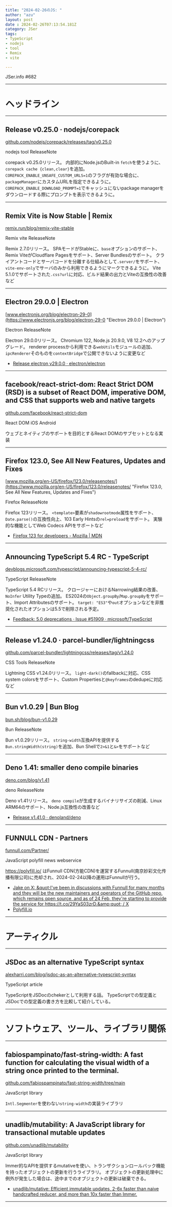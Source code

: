 ```yaml
---
title: "2024-02-26のJS: "
author: "azu"
layout: post
date : 2024-02-26T07:13:54.181Z
category: JSer
tags:
- TypeScript
- nodejs
- tool
- Remix
- vite

---
```


JSer.info #682

----

<h1 class="site-genre">ヘッドライン</h1>

----

## Release v0.25.0 · nodejs/corepack
[github.com/nodejs/corepack/releases/tag/v0.25.0](https://github.com/nodejs/corepack/releases/tag/v0.25.0 "Release v0.25.0 · nodejs/corepack")
<p class="jser-tags jser-tag-icon"><span class="jser-tag">nodejs</span> <span class="jser-tag">tool</span> <span class="jser-tag">ReleaseNote</span></p>

corepack v0.25.0リリース。
内部的にNode.jsのBuilt-in `fetch`を使うように、`corepack cache {clean,clear}`を追加。
`COREPACK_ENABLE_UNSAFE_CUSTOM_URLS=1`のフラグが有効な場合に、`packageManager`にカスタムURLを指定できるように。
`COREPACK_ENABLE_DOWNLOAD_PROMPT=1`でキャッシュにないpackage managerをダウンロードする際にプロンプトを表示できるように。


----

## Remix Vite is Now Stable | Remix
[remix.run/blog/remix-vite-stable](https://remix.run/blog/remix-vite-stable "Remix Vite is Now Stable | Remix")
<p class="jser-tags jser-tag-icon"><span class="jser-tag">Remix</span> <span class="jser-tag">vite</span> <span class="jser-tag">ReleaseNote</span></p>

Remix 2.7.0リリース。
SPAモードがStableに、`base`オプションのサポート、Remix ViteがCloudflare Pagesをサポート、Server Bundlesのサポート。
クライアントコードとサーバコードを分離する仕組みとして`.server/`をサポート、`vite-env-only`でサーバのみから利用できるようにマークできるように。
Vite 5.1.0でサポートされた`.css?url`に対応、ビルド結果の出力とViteの互換性の改善など


----

## Electron 29.0.0 | Electron
[www.electronjs.org/blog/electron-29-0](https://www.electronjs.org/blog/electron-29-0 "Electron 29.0.0 | Electron")
<p class="jser-tags jser-tag-icon"><span class="jser-tag">Electron</span> <span class="jser-tag">ReleaseNote</span></p>

Electron 29.0.0リリース。
Chromium 122, Node.js 20.9.0, V8 12.2へのアップグレード。
renderer processから利用できる`webUtils`モジュールの追加、`ipcRenderer`そのものを`contextBridge`で公開できないように変更など

- [Release electron v29.0.0 · electron/electron](https://github.com/electron/electron/releases/tag/v29.0.0 "Release electron v29.0.0 · electron/electron")

----

## facebook/react-strict-dom: React Strict DOM (RSD) is a subset of React DOM, imperative DOM, and CSS that supports web and native targets
[github.com/facebook/react-strict-dom](https://github.com/facebook/react-strict-dom "facebook/react-strict-dom: React Strict DOM (RSD) is a subset of React DOM, imperative DOM, and CSS that supports web and native targets")
<p class="jser-tags jser-tag-icon"><span class="jser-tag">React</span> <span class="jser-tag">DOM</span> <span class="jser-tag">iOS</span> <span class="jser-tag">Android</span></p>

ウェブとネイティブのサポートを目的とするReact DOMのサブセットとなる実装


----

## Firefox 123.0, See All New Features, Updates and Fixes
[www.mozilla.org/en-US/firefox/123.0/releasenotes/](https://www.mozilla.org/en-US/firefox/123.0/releasenotes/ "Firefox 123.0, See All New Features, Updates and Fixes")
<p class="jser-tags jser-tag-icon"><span class="jser-tag">Firefox</span> <span class="jser-tag">ReleaseNote</span></p>

Firefox 123リリース。
`<template>`要素が`shadowrootmode`属性をサポート、`Date.parse()`の互換性向上、103 Early Hintsの`rel=preload`をサポート。
実験的な機能としてWeb Codecs APIをサポートなど

- [Firefox 123 for developers - Mozilla | MDN](https://developer.mozilla.org/en-US/docs/Mozilla/Firefox/Releases/123 "Firefox 123 for developers - Mozilla | MDN")

----

## Announcing TypeScript 5.4 RC - TypeScript
[devblogs.microsoft.com/typescript/announcing-typescript-5-4-rc/](https://devblogs.microsoft.com/typescript/announcing-typescript-5-4-rc/ "Announcing TypeScript 5.4 RC - TypeScript")
<p class="jser-tags jser-tag-icon"><span class="jser-tag">TypeScript</span> <span class="jser-tag">ReleaseNote</span></p>

TypeScript 5.4 RCリリース。
クロージャーにおけるNarrowing結果の改善、`NoInfer` Utility Typeの追加。
ES2024の`Object.groupBy`/`Map.groupBy`をサポート、Import Attributesのサポート。
`target: "ES3"`や`out`オプションなどを非推奨化されたオプションは5.5で削除される予定。

- [Feedback: 5.0 deprecations · Issue #51909 · microsoft/TypeScript](https://github.com/microsoft/TypeScript/issues/51909 "Feedback: 5.0 deprecations · Issue #51909 · microsoft/TypeScript")

----

## Release v1.24.0 · parcel-bundler/lightningcss
[github.com/parcel-bundler/lightningcss/releases/tag/v1.24.0](https://github.com/parcel-bundler/lightningcss/releases/tag/v1.24.0 "Release v1.24.0 · parcel-bundler/lightningcss")
<p class="jser-tags jser-tag-icon"><span class="jser-tag">CSS</span> <span class="jser-tag">Tools</span> <span class="jser-tag">ReleaseNote</span></p>

Lightning CSS v1.24.0リリース。
`light-dark()`のfallbackに対応、CSS system colorsをサポート、Custom Propertiesと`@keyframes`のdedupeに対応など


----

## Bun v1.0.29 | Bun Blog
[bun.sh/blog/bun-v1.0.29](https://bun.sh/blog/bun-v1.0.29 "Bun v1.0.29 | Bun Blog")
<p class="jser-tags jser-tag-icon"><span class="jser-tag">Bun</span> <span class="jser-tag">ReleaseNote</span></p>

Bun v1.0.29リリース。
`string-width`互換APIを提供する`Bun.stringWidth(string)`を追加、Bun Shellで`2>&1`と`&>`をサポートなど


----

## Deno 1.41: smaller deno compile binaries
[deno.com/blog/v1.41](https://deno.com/blog/v1.41 "Deno 1.41: smaller deno compile binaries")
<p class="jser-tags jser-tag-icon"><span class="jser-tag">deno</span> <span class="jser-tag">ReleaseNote</span></p>

Deno v1.41リリース。
`deno compile`が生成するバイナリサイズの削減、Linux ARM64のサポート、Node.js互換性の改善など

- [Release v1.41.0 · denoland/deno](https://github.com/denoland/deno/releases/tag/v1.41.0 "Release v1.41.0 · denoland/deno")

----

## FUNNULL CDN - Partners
[funnull.com/Partner/](https://funnull.com/Partner/ "FUNNULL CDN - Partners")
<p class="jser-tags jser-tag-icon"><span class="jser-tag">JavaScript</span> <span class="jser-tag">polyfill</span> <span class="jser-tag">news</span> <span class="jser-tag">webservice</span></p>

https://polyfill.io/ はFunnull CDN(方能CDN)を運営するFunnull(南京妙彩文化传播有限公司)に売却され、2024-02-24以降の運用はFunnullが行う。

- [Jake on X: &amp;quot;I&#039;ve been in discussions with Funnull for many months and they will be the new maintainers and operators of the GitHub repo, which remains open source, and as of 24 Feb, they&#039;re starting to provide the service for https://t.co/29YaS03zrD.&amp;quot; / X](https://twitter.com/JakeDChampion/status/1761315227008643367 "Jake on X: &amp;amp;quot;I&amp;#039;ve been in discussions with Funnull for many months and they will be the new maintainers and operators of the GitHub repo, which remains open source, and as of 24 Feb, they&amp;#039;re starting to provide the service for https://t.co/29YaS03zrD.&amp;amp;quot; / X")
- [Polyfill.io](https://polyfill.io/ "Polyfill.io")

----
<h1 class="site-genre">アーティクル</h1>

----

## JSDoc as an alternative TypeScript syntax
[alexharri.com/blog/jsdoc-as-an-alternative-typescript-syntax](https://alexharri.com/blog/jsdoc-as-an-alternative-typescript-syntax "JSDoc as an alternative TypeScript syntax")
<p class="jser-tags jser-tag-icon"><span class="jser-tag">TypeScript</span> <span class="jser-tag">article</span></p>

TypeScriptをJSDocのchekerとして利用する話。
TypeScriptでの型定義とJSDocでの型定義の書き方を比較して紹介している。


----
<h1 class="site-genre">ソフトウェア、ツール、ライブラリ関係</h1>

----

## fabiospampinato/fast-string-width: A fast function for calculating the visual width of a string once printed to the terminal.
[github.com/fabiospampinato/fast-string-width/tree/main](https://github.com/fabiospampinato/fast-string-width/tree/main "fabiospampinato/fast-string-width: A fast function for calculating the visual width of a string once printed to the terminal.")
<p class="jser-tags jser-tag-icon"><span class="jser-tag">JavaScript</span> <span class="jser-tag">library</span></p>

`Intl.Segmenter`を使わない`string-width`の実装ライブラリ


----

## unadlib/mutability: A JavaScript library for transactional mutable updates
[github.com/unadlib/mutability](https://github.com/unadlib/mutability "unadlib/mutability: A JavaScript library for transactional mutable updates")
<p class="jser-tags jser-tag-icon"><span class="jser-tag">JavaScript</span> <span class="jser-tag">library</span></p>

Immer的なAPIを提供するmutativeを使い、トランザクションロールバック機能を持ったオブジェクトの更新を行うライブラリ。
オブジェクトの更新処理中に例外が発生した場合は、途中までのオブジェクトの更新は破棄できる。

- [unadlib/mutative: Efficient immutable updates, 2-6x faster than naive handcrafted reducer, and more than 10x faster than Immer.](https://github.com/unadlib/mutative "unadlib/mutative: Efficient immutable updates, 2-6x faster than naive handcrafted reducer, and more than 10x faster than Immer.")

----
